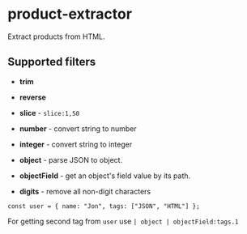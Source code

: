 # product-extractor

Extract products from HTML.

## Supported filters

- **trim**

- **reverse**

- **slice** - `slice:1,50`

- **number** - convert string to number

- **integer** - convert string to integer

- **object** - parse JSON to object.

- **objectField** - get an object's field value by its path.

- **digits** - remove all non-digit characters

```
const user = { name: "Jon", tags: ["JSON", "HTML"] };
```

For getting second tag from `user` use `| object | objectField:tags.1`
